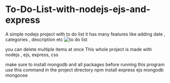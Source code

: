 # To-Do-List-with-nodejs-ejs-and-express
A simple nodejs project with to do list it has many features like adding date , categories , description etc
![to do list](https://user-images.githubusercontent.com/30823625/175932440-1efb45a1-c879-409c-a189-aef81f2c2b84.JPG)



you can delete multiple items at once
This whole project is made with nodejs , ejs, express, css

make sure to install mongodb and all packages before running this program 
use this command in the project directory
npm install express ejs mongodb mongoose
